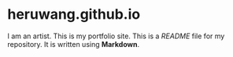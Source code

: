 # heruwang.github.io
I am an artist. This is my portfolio site.
This is a *README* file for my repository. It is written using **Markdown**.
